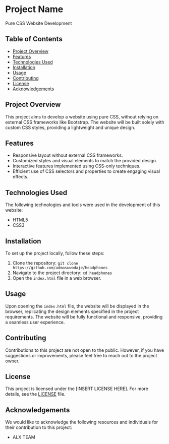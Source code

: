 # Project Name

Pure CSS Website Development

## Table of Contents

- [Project Overview](#project-overview)
- [Features](#features)
- [Technologies Used](#technologies-used)
- [Installation](#installation)
- [Usage](#usage)
- [Contributing](#contributing)
- [License](#license)
- [Acknowledgements](#acknowledgements)

## Project Overview

This project aims to develop a website using pure CSS, without relying on external CSS frameworks like Bootstrap. The website will be built solely with custom CSS styles, providing a lightweight and unique design.

## Features

- Responsive layout without external CSS frameworks.
- Customized styles and visual elements to match the provided design.
- Interactive features implemented using CSS-only techniques.
- Efficient use of CSS selectors and properties to create engaging visual effects.

## Technologies Used

The following technologies and tools were used in the development of this website:

- HTML5
- CSS3

## Installation

To set up the project locally, follow these steps:

1. Clone the repository: `git clone https://github.com/admasuwodaje/headphones`
2. Navigate to the project directory: `cd headphones`
3. Open the `index.html` file in a web browser.

## Usage

Upon opening the `index.html` file, the website will be displayed in the browser, replicating the design elements specified in the project requirements. The website will be fully functional and responsive, providing a seamless user experience.

## Contributing

Contributions to this project are not open to the public. However, if you have suggestions or improvements, please feel free to reach out to the project owner.

## License

This project is licensed under the [INSERT LICENSE HERE]. For more details, see the [LICENSE](LICENSE) file.

## Acknowledgements

We would like to acknowledge the following resources and individuals for their contribution to this project:

- ALX TEAM
